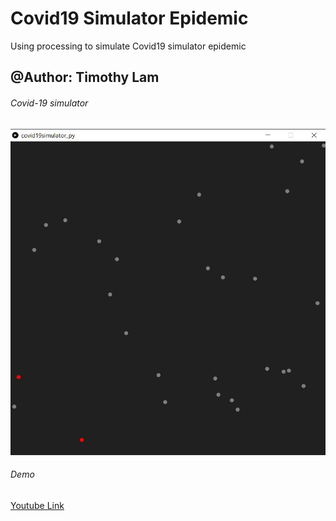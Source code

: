 # Covid19 Simulator Epidemic
 Using processing to simulate Covid19 simulator epidemic

## @Author: Timothy Lam

###### Covid-19 simulator
![Coivid-19 simulator](covid19simulator.jpg)

###### Demo
[Youtube Link](https://www.youtube.com/watch?v=rpRrHhlFJUg&feature=youtu.be)

